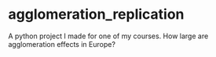 # agglomeration_replication
A python project I made for one of my courses. How large are agglomeration effects in Europe?
